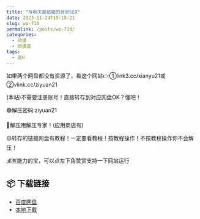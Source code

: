 ```yaml
---
title: "与明天要结婚的哥哥SEX"
date: 2023-11-24T15:18:21
slug: wp-710
permalink: /posts/wp-710/
categories:
  - 动漫
  - 动漫盖
tags:
  - 高H
---
```


如果两个网盘都没有资源了，看这个网站👉①link3.cc/xianyu21或②vlink.cc/ziyuan21

(本站)不需要注册账号！直接转存到对应网盘OK？懂吧！

🟢解压密码:ziyuan21

🔵解压用解压专家！(应用商店有)

🟡转存的链接网盘有教程！一定要看教程！按教程操作！不按教程操作你不会解压！

💰🈶能力的宝，可以点左下角赞赏支持一下网站运行

## 📦 下载链接
- [百度网盘](https://blziyuan21.com/pay-download/710?key=aea1e27658&down_id=0)
- [本地下载](https://blziyuan21.com/pay-download/710?key=aea1e27658&down_id=1)

